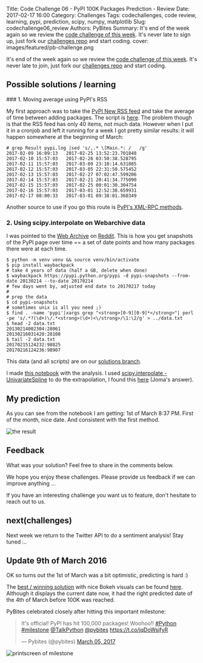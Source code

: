 Title: Code Challenge 06 - PyPI 100K Packages Prediction - Review
Date: 2017-02-17 16:00
Category: Challenges
Tags: codechallenges, code review, learning, pypi, prediction, scipy, numpy, matplotlib
Slug: codechallenge06_review
Authors: PyBites
Summary: It's end of the week again so we review the [code challenge of this week](http://pybit.es/codechallenge06.html). It's never late to sign up, just fork our [challenges repo](https://github.com/pybites/challenges) and start coding.
cover: images/featured/pb-challenge.png

It's end of the week again so we review the [code challenge of this week](http://pybit.es/codechallenge06.html). It's never late to join, just fork our [challenges repo](https://github.com/pybites/challenges) and start coding.

## Possible solutions / learning

### 1. Moving average using PyPI's RSS

My first approach was to take the [PyPI New RSS feed](https://pypi.python.org/pypi?%3Aaction=packages_rss) and take the average of time between adding packages. The script is [here](https://github.com/pybites/challenges/blob/solutions/06/pypi100k.py). The problem though is that the RSS feed has only 40 items, not much data. However when I put it in a cronjob and left it running for a week I got pretty similar results: it will happen somewhere at the beginning of March:

	# grep Result pypi.log |sed 's/,.* \[Main.*: /   /g'
	2017-02-09 16:09:13   2017-02-25 13:52:23.701848
	2017-02-10 15:57:03   2017-02-26 03:50:38.528795
	2017-02-11 15:57:03   2017-03-09 23:10:14.631885
	2017-02-12 15:57:03   2017-03-05 22:31:50.575452
	2017-02-13 15:57:03   2017-02-27 07:02:47.599206
	2017-02-14 15:57:03   2017-02-21 20:41:34.775090
	2017-02-15 15:57:03   2017-02-25 00:01:30.304754
	2017-02-16 15:57:03   2017-03-01 12:52:38.659931
	2017-02-17 08:00:33   2017-03-01 09:38:01.360349  

Another source to use if you go this route is [PyPI's XML-RPC methods](https://wiki.python.org/moin/PyPIXmlRpc).

### 2. Using scipy.interpolate on Webarchive data

I was pointed to the [Web Archive](http://web.archive.org/web/20131025235716/https://pypi.python.org/pypi) on [Reddit](https://www.reddit.com/r/learnpython/comments/5trx9z/challenge_when_does_pypi_reach_100k_packages/). This is how you get snapshots of the PyPI page over time == a set of date points and how many packages there were at each time.

	$ python -m venv venv && source venv/bin/activate
	$ pip install waybackpack
	# take 4 years of data (half a GB, delete when done)
	$ waybackpack https://pypi.python.org/pypi -d pypi-snapshots --from-date 20130214 --to-date 20170214
	# few days went by, adjusted end date to 20170217 today
	#
	# prep the data
	$ cd pypi-snapshots
	# sometimes unix is all you need ;)
	$ find . -name 'pypi'|xargs grep "<strong>[0-9][0-9]*</strong>"| perl -pe 's/.*?(\d+)\/.*<strong>(\d+)<\/strong>/\1:\2/g' > ../data.txt
	$ head -2 data.txt
	20130214002304:28061
	20130216031420:28108
	$ tail -2 data.txt
	20170215124232:98825
	20170216124236:98907

This data (and all scripts) are on our [solutions branch](https://github.com/pybites/challenges/tree/solutions/06).

I made [this notebook](https://github.com/pybites/challenges/blob/solutions/06/pypi_pred_webarchive.ipynb) with the analysis. I used [scipy.interpolate - UnivariateSpline](https://docs.scipy.org/doc/scipy-0.18.1/reference/generated/scipy.interpolate.UnivariateSpline.html#scipy.interpolate.UnivariateSpline) to do the extrapolation, I found this [here](http://stackoverflow.com/questions/2745329/how-to-make-scipy-interpolate-give-an-extrapolated-result-beyond-the-input-range) (Joma's answer).

## My prediction

As you can see from the notebook I am getting: 1st of March 8:37 PM. First of the month, nice date. And consistent with the first method.

![the result]({filename}/images/pypi100k.png)

## Feedback

What was your solution? Feel free to share in the comments below.

We hope you enjoy these challenges. Please provide us feedback if we can improve anything ...

If you have an interesting challenge you want us to feature, don't hesitate to reach out to us.

## next(challenges)

Next week we return to the Twitter API to do a sentiment analysis! Stay tuned ...

## Update 9th of March 2016

OK so turns out the 1st of March was a bit optimistic, predicting is hard :)

The [best / winning solution](https://twitter.com/raymondh/status/836826095026647042) with nice Bokeh visuals can be found [here](https://pypi-package-count.herokuapp.com/). Although it displays the current date now, it had the right predicted date of the 4th of March before 100K was reached. 

PyBites celebrated closely after hitting this important milestone:

<script src='//platform.twitter.com/widgets.js'></script> 

<blockquote class="twitter-tweet"><p>It's official! PyPI has hit 100,000 packages! Woohoo!! <a href="https://twitter.com/search/#Python" target="_blank">#Python</a> <a href="https://twitter.com/search/#milestone" target="_blank">#milestone</a> <a href="https://twitter.com/@TalkPython" target="_blank">@TalkPython</a> <a href="https://twitter.com/@pybites" target="_blank">@pybites</a> <a href="https://t.co/jqDoWsjfyR" title="https://t.co/jqDoWsjfyR" target="_blank">https://t.co/jqDoWsjfyR</a></p>— Pybites (@pybites) <a href="https://twitter.com/pybites/status/838178449999081472" data-datetime="2017-03-05T00:04:49+00:00">March 05, 2017</a></blockquote>

![printscreen of milestone](https://pbs.twimg.com/media/C6HQjnMUwAEjBhK.png)
